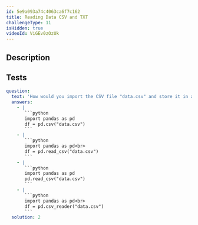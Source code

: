 ```yaml
---
id: 5e9a093a74c4063ca6f7c162
title: Reading Data CSV and TXT
challengeType: 11
isHidden: true
videoId: ViGEv0zOzUk
---
```


## Description
<section id='description'>
</section>

## Tests
<section id='tests'>

```yml
question:
  text: 'How would you import the CSV file "data.csv" and store it in a DataFrame using the Pandas module?'
  answers:
    - |
       ```python
       import pandas as pd
       df = pd.csv("data.csv")
       ```
    - |
       ```python
       import pandas as pd<br>
       df = pd.read_csv("data.csv")
       ```
    - |
       ```python
       import pandas as pd
       pd.read_csv("data.csv")
       ```
    - |
       ```python
       import pandas as pd<br>
       df = pd.csv_reader("data.csv")
       ```
  solution: 2
```

</section>
